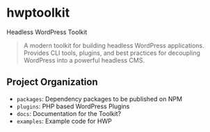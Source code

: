 # hwptoolkit

Headless WordPress Toolkit

> A modern toolkit for building headless WordPress applications. Provides CLI tools, plugins, and best practices for decoupling WordPress into a powerful headless CMS.
## Project Organization

- `packages`: Dependency packages to be published on NPM
- `plugins`: PHP based WordPress Plugins
- `docs`: Documentation for the Toolkit?
- `examples`: Example code for HWP